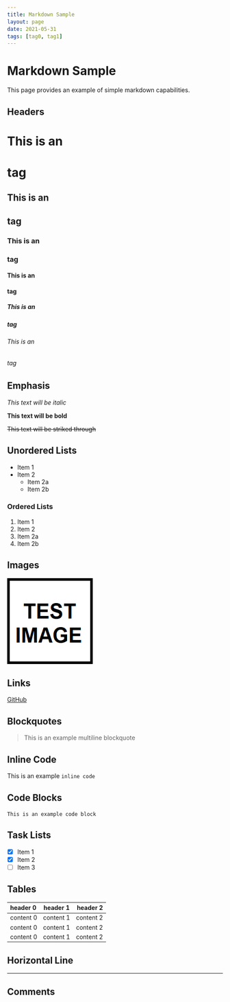 ```yaml
---
title: Markdown Sample
layout: page
date: 2021-05-31
tags: [tag0, tag1]
---
```


# Markdown Sample

This page provides an example of simple markdown capabilities.

## Headers

# This is an <h1> tag
## This is an <h2> tag
### This is an <h3> tag
#### This is an <h4> tag
##### This is an <h5> tag
###### This is an <h6> tag

## Emphasis

*This text will be italic*

**This text will be bold**

~~This text will be striked through~~

## Unordered Lists

- Item 1
- Item 2
  - Item 2a
  - Item 2b

### Ordered Lists

1. Item 1
1. Item 2
  1. Item 2a
  1. Item 2b

## Images

![Test Image](/assets/images/test_image.png)

## Links

[GitHub](http://github.com)

## Blockquotes

> This is an example
> multiline blockquote

## Inline Code

This is an example `inline code`

## Code Blocks

```
This is an example code block
```

## Task Lists

- [x] Item 1
- [x] Item 2
- [ ] Item 3

## Tables

| header 0  | header 1  | header 2  |
|:----------|:---------:|----------:|
| content 0 | content 1 | content 2 |
| content 0 | content 1 | content 2 |
| content 0 | content 1 | content 2 |

## Horizontal Line

---

## Comments

<!-- This comment wont show on webpage-->